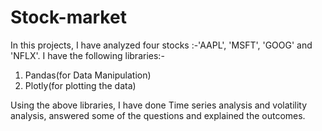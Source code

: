 # Stock-market
In this projects, I have analyzed four stocks :-'AAPL', 'MSFT', 'GOOG' and 'NFLX'. I have the following libraries:-


1.  Pandas(for Data Manipulation)
2.  Plotly(for plotting the data)

>


Using the above libraries, I have done Time series analysis and volatility analysis, answered some of the questions and explained the outcomes.
